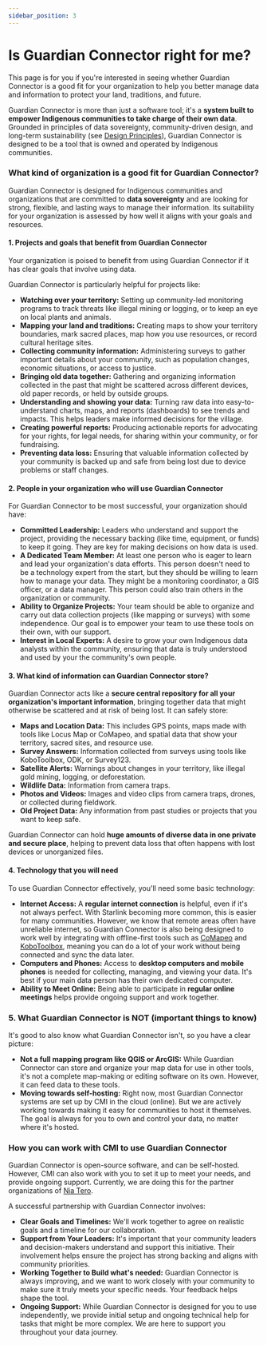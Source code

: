 ```yaml
---
sidebar_position: 3
---
```


# Is Guardian Connector right for me?

This page is for you if you're interested in seeing whether Guardian Connector is a good fit for your organization to help you better manage data and information to protect your land, traditions, and future.

Guardian Connector is more than just a software tool; it's a **system built to empower Indigenous communities to take charge of their own data**. Grounded in principles of data sovereignty, community-driven design, and long-term sustainability (see [Design Principles](/overview/design-principles)), Guardian Connector is designed to be a tool that is owned and operated by Indigenous communities.

### What kind of organization is a good fit for Guardian Connector?

Guardian Connector is designed for Indigenous communities and organizations that are committed to **data sovereignty** and are looking for strong, flexible, and lasting ways to manage their information. Its suitability for your organization is assessed by how well it aligns with your goals and resources.

#### 1. Projects and goals that benefit from Guardian Connector

Your organization is poised to benefit from using Guardian Connector if it has clear goals that involve using data.

Guardian Connector is particularly helpful for projects like:

- **Watching over your territory:** Setting up community-led monitoring programs to track threats like illegal mining or logging, or to keep an eye on local plants and animals.
- **Mapping your land and traditions:** Creating maps to show your territory boundaries, mark sacred places, map how you use resources, or record cultural heritage sites.
- **Collecting community information:** Administering surveys to gather important details about your community, such as population changes, economic situations, or access to justice.
- **Bringing old data together:** Gathering and organizing information collected in the past that might be scattered across different devices, old paper records, or held by outside groups.
- **Understanding and showing your data:** Turning raw data into easy-to-understand charts, maps, and reports (dashboards) to see trends and impacts. This helps leaders make informed decisions for the village.
- **Creating powerful reports:** Producing actionable reports for advocating for your rights, for legal needs, for sharing within your community, or for fundraising. 
- **Preventing data loss:** Ensuring that valuable information collected by your community is backed up and safe from being lost due to device problems or staff changes.

#### 2. People in your organization who will use Guardian Connector

For Guardian Connector to be most successful, your organization should have:

- **Committed Leadership:** Leaders who understand and support the project, providing the necessary backing (like time, equipment, or funds) to keep it going. They are key for making decisions on how data is used.
- **A Dedicated Team Member:** At least one person who is eager to learn and lead your organization's data efforts. This person doesn't need to be a technology expert from the start, but they should be willing to learn how to manage your data. They might be a monitoring coordinator, a GIS officer, or a data manager. This person could also train others in the organization or community.
- **Ability to Organize Projects:** Your team should be able to organize and carry out data collection projects (like mapping or surveys) with some independence. Our goal is to empower your team to use these tools on their own, with our support.
- **Interest in Local Experts:** A desire to grow your own Indigenous data analysts within the community, ensuring that data is truly understood and used by your the community's own people.

#### 3. What kind of information can Guardian Connector store?

Guardian Connector acts like a **secure central repository for all your organization's important information**, bringing together data that might otherwise be scattered and at risk of being lost. It can safely store:

- **Maps and Location Data:** This includes GPS points, maps made with tools like Locus Map or CoMapeo, and spatial data that show your territory, sacred sites, and resource use.
- **Survey Answers:** Information collected from surveys using tools like KoboToolbox, ODK, or Survey123.
- **Satellite Alerts:** Warnings about changes in your territory, like illegal gold mining, logging, or deforestation.
- **Wildlife Data:** Information from camera traps.
- **Photos and Videos:** Images and video clips from camera traps, drones, or collected during fieldwork.
- **Old Project Data:** Any information from past studies or projects that you want to keep safe.

Guardian Connector can hold **huge amounts of diverse data in one private and secure place**, helping to prevent data loss that often happens with lost devices or unorganized files.

#### 4. Technology that you will need

To use Guardian Connector effectively, you'll need some basic technology:

- **Internet Access:** A **regular internet connection** is helpful, even if it's not always perfect. With Starlink becoming more common, this is easier for many communities. However, we know that remote areas often have unreliable internet, so Guardian Connector is also being designed to work well by integrating with offline-first tools such as [CoMapeo](/reference/connected-tools/comapeo) and [KoboToolbox](/reference/connected-tools/kobotoolbox), meaning you can do a lot of your work without being connected and sync the data later.
- **Computers and Phones:** Access to **desktop computers and mobile phones** is needed for collecting, managing, and viewing your data. It's best if your main data person has their own dedicated computer.
- **Ability to Meet Online:** Being able to participate in **regular online meetings** helps provide ongoing support and work together.

### 5. What Guardian Connector is NOT (important things to know)

It's good to also know what Guardian Connector isn't, so you have a clear picture:

- **Not a full mapping program like QGIS or ArcGIS:** While Guardian Connector can store and organize your map data for use in other tools, it's not a complete map-making or editing software on its own. However, it can feed data to these tools.
- **Moving towards self-hosting:** Right now, most Guardian Connector systems are set up by CMI in the cloud (online). But we are actively working towards making it easy for communities to host it themselves. The goal is always for you to own and control your data, no matter where it's hosted.

### How you can work with CMI to use Guardian Connector

Guardian Connector is open-source software, and can be self-hosted. However, CMI can also work with you to set it up to meet your needs, and provide ongoing support. Currently, we are doing this for the partner organizations of [Nia Tero](https://niatero.org).

A successful partnership with Guardian Connector involves:

- **Clear Goals and Timelines:** We'll work together to agree on realistic goals and a timeline for our collaboration.
- **Support from Your Leaders:** It's important that your community leaders and decision-makers understand and support this initiative. Their involvement helps ensure the project has strong backing and aligns with community priorities.
- **Working Together to Build what's needed:** Guardian Connector is always improving, and we want to work closely with your community to make sure it truly meets your specific needs. Your feedback helps shape the tool.
- **Ongoing Support:** While Guardian Connector is designed for you to use independently, we provide initial setup and ongoing technical help for tasks that might be more complex. We are here to support you throughout your data journey.